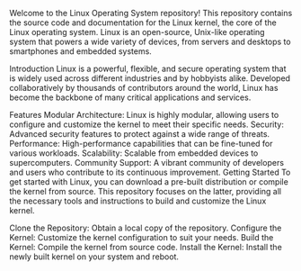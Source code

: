 Welcome to the Linux Operating System repository! This repository contains the source code and documentation for the Linux kernel, the core of the Linux operating system. Linux is an open-source, Unix-like operating system that powers a wide variety of devices, from servers and desktops to smartphones and embedded systems.

Introduction
Linux is a powerful, flexible, and secure operating system that is widely used across different industries and by hobbyists alike. Developed collaboratively by thousands of contributors around the world, Linux has become the backbone of many critical applications and services.

Features
Modular Architecture: Linux is highly modular, allowing users to configure and customize the kernel to meet their specific needs.
Security: Advanced security features to protect against a wide range of threats.
Performance: High-performance capabilities that can be fine-tuned for various workloads.
Scalability: Scalable from embedded devices to supercomputers.
Community Support: A vibrant community of developers and users who contribute to its continuous improvement.
Getting Started
To get started with Linux, you can download a pre-built distribution or compile the kernel from source. This repository focuses on the latter, providing all the necessary tools and instructions to build and customize the Linux kernel.

Clone the Repository: Obtain a local copy of the repository.
Configure the Kernel: Customize the kernel configuration to suit your needs.
Build the Kernel: Compile the kernel from source code.
Install the Kernel: Install the newly built kernel on your system and reboot.
